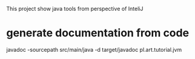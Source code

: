 This project show java tools from perspective of InteliJ

# generate documentation from code
javadoc -sourcepath src/main/java -d target/javadoc pl.art.tutorial.jvm